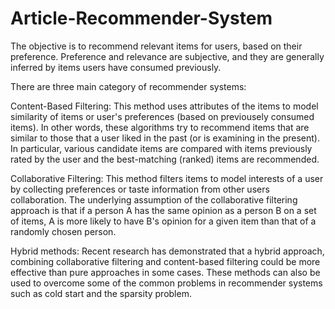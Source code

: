 # Article-Recommender-System
The objective is to recommend relevant items for users, based on their preference. Preference and relevance are subjective, and they are generally inferred by items users have consumed previously.

There are three main category of recommender systems:

Content-Based Filtering: This method uses attributes of the items to model similarity of items or user's preferences (based on previousely consumed items). In other words, these algorithms try to recommend items that are similar to those that a user liked in the past (or is examining in the present). In particular, various candidate items are compared with items previously rated by the user and the best-matching (ranked) items are recommended.

Collaborative Filtering: This method filters items to model interests of a user by collecting preferences or taste information from other users collaboration. The underlying assumption of the collaborative filtering approach is that if a person A has the same opinion as a person B on a set of items, A is more likely to have B's opinion for a given item than that of a randomly chosen person.

Hybrid methods: Recent research has demonstrated that a hybrid approach, combining collaborative filtering and content-based filtering could be more effective than pure approaches in some cases. These methods can also be used to overcome some of the common problems in recommender systems such as cold start and the sparsity problem.
